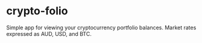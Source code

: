 # crypto-folio
Simple app for viewing your cryptocurrency portfolio balances. Market rates expressed as AUD, USD, and BTC.
